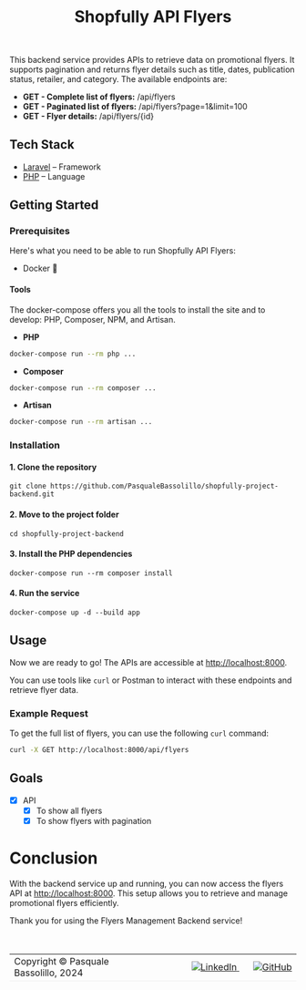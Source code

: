 <div align="center">
  <h1 align="center">Shopfully API Flyers</h1>
</div>

<br/>

This backend service provides APIs to retrieve data on promotional flyers. It supports pagination and returns flyer details such as title, dates, publication status, retailer, and category. The available endpoints are:

- **GET - Complete list of flyers:** /api/flyers
- **GET - Paginated list of flyers:** /api/flyers?page=1&limit=100
- **GET - Flyer details:** /api/flyers/{id}

## Tech Stack

- [Laravel](https://laravel.com/) – Framework
- [PHP](https://www.php.net/) – Language

## Getting Started

### Prerequisites

Here's what you need to be able to run Shopfully API Flyers:

- Docker 🐳

#### Tools

The docker-compose offers you all the tools to install the site and to develop: PHP, Composer, NPM, and Artisan.

- **PHP**
```sh
docker-compose run --rm php ...
```

- **Composer**
```sh
docker-compose run --rm composer ...
```

- **Artisan**
```sh
docker-compose run --rm artisan ...
```

### Installation

#### 1. Clone the repository

```shell
git clone https://github.com/PasqualeBassolillo/shopfully-project-backend.git
```

#### 2. Move to the project folder

```shell
cd shopfully-project-backend
```

#### 3. Install the PHP dependencies

```shell
docker-compose run --rm composer install
```

#### 4. Run the service

```shell
docker-compose up -d --build app
```

## Usage

Now we are ready to go! The APIs are accessible at [http://localhost:8000](http://localhost:8000).

You can use tools like `curl` or Postman to interact with these endpoints and retrieve flyer data.

### Example Request

To get the full list of flyers, you can use the following `curl` command:

```sh
curl -X GET http://localhost:8000/api/flyers
```

## Goals
- [X] API
  - [x] To show all flyers
  - [x] To show flyers with pagination

# Conclusion

With the backend service up and running, you can now access the flyers API at [http://localhost:8000](http://localhost:8000). This setup allows you to retrieve and manage promotional flyers efficiently.

Thank you for using the Flyers Management Backend service!
<br>
<br>
<br>
<table border="0" cellspacing="0" cellpadding="0">
  <tr style="border-bottom: 1px solid #efefef;">
    <td width="506" border=0>
      Copyright © Pasquale Bassolillo, 2024
    </td>
    <td align="right" width="506">
      <span>
        <a href="https://www.linkedin.com/in/pasquale-bassolillo-823900161/">
          <img src="https://img.shields.io/badge/LinkedIn-0A66C2?style=for-the-badge&logo=linkedin&logoColor=white"
            alt="LinkedIn" />
        </a>
      </span>
      <span>
         <img src="#"
            width="20" height="1" />
      </span>
      <span>
        <a href="https://github.com/PasqualeBassolillo">
          <img src="https://img.shields.io/badge/GitHub-171515?style=for-the-badge&logo=github&logoColor=white"
            alt="GitHub" />
        </a>
      </span>
    </td>
  </tr>
</table>